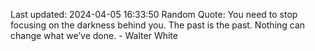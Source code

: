Last updated: 2024-04-05 16:33:50
Random Quote: You need to stop focusing on the darkness behind you. The past is the past. Nothing can change what we’ve done. - Walter White